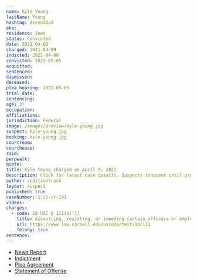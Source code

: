 ```yaml
---
name: Kyle Young
lastName: Young
hashtag: AscendDad
aka:
residence: Iowa
status: Convicted
date: 2021-04-09
charged: 2021-04-09
indicted: 2021-04-09
convicted: 2022-05-05
acquitted:
sentenced:
dismissed:
deceased:
plea_hearing: 2022-05-05
trial_date:
sentencing:
age: 37
occupation:
affiliations:
jurisdiction: Federal
image: /images/preview/kyle-young.jpg
suspect: kyle-young.jpg
booking: kyle-young.jpg
courtroom:
courthouse:
raid:
perpwalk:
quote:
title: Kyle Young charged on April 9, 2021
description: Click for latest case details. Suspects innocent until proven guilty.
author: seditiontrack
layout: suspect
published: true
caseNumber: 1:21-cr-291
videos:
charges:
  - code: 18 USC § 111(a)(1)
    title: Assaulting, resisting, or impeding certain officers or employees
    url: https://www.law.cornell.edu/uscode/text/18/111
    felony: true
sentence:
---
```


- [News Report](https://www.desmoinesregister.com/story/news/crime-and-courts/2021/04/16/kyle-james-young-charged-with-assaulting-washington-dc-police-officer-capitol-riot-attack/7262650002/)
- [Indictment](https://www.justice.gov/usao-dc/case-multi-defendant/file/1501336/download)
- [Plea Agreement](https://www.justice.gov/usao-dc/case-multi-defendant/file/1501341/download)
- [Statement of Offense](https://www.justice.gov/usao-dc/case-multi-defendant/file/1501346/download)

